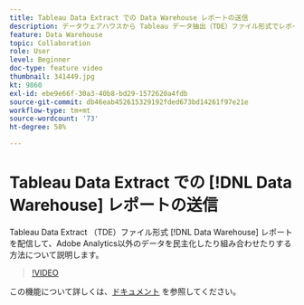 ```yaml
---
title: Tableau Data Extract での Data Warehouse レポートの送信
description: データウェアハウスから Tableau データ抽出（TDE）ファイル形式でレポートを配信し、Adobe Analytics の外部データを民主化して組み合わせる方法について説明します。
feature: Data Warehouse
topic: Collaboration
role: User
level: Beginner
doc-type: feature video
thumbnail: 341449.jpg
kt: 9860
exl-id: ebe9e66f-30a3-40b8-bd29-1572620a4fdb
source-git-commit: db46eab452615329192fded673bd14261f97e21e
workflow-type: tm+mt
source-wordcount: '73'
ht-degree: 58%

---
```


# Tableau Data Extract での [!DNL Data Warehouse] レポートの送信

Tableau Data Extract （TDE）ファイル形式 [!DNL Data Warehouse] レポートを配信して、Adobe Analytics以外のデータを民主化したり組み合わせたりする方法について説明します。

>[!VIDEO](https://video.tv.adobe.com/v/341449/?quality=12&learn=on)

この機能について詳しくは、[ドキュメント](https://experienceleague.adobe.com/en/docs/analytics/export/data-warehouse/t-tableau) を参照してください。
